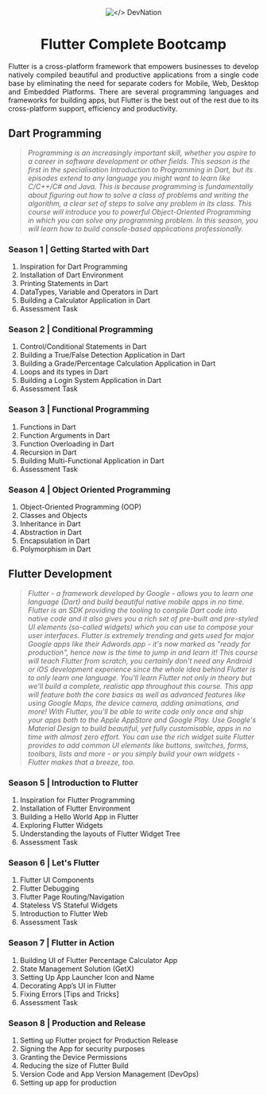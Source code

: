 <p align="center">
<img src="https://usamasarwar.github.io/DevNation/DevNationLogo.png" alt="</> DevNation">
</p>

<h1 align="center">Flutter Complete Bootcamp</h1>

<p align="justify">
Flutter is a cross-platform framework that empowers businesses to develop natively compiled beautiful and productive applications from a single code base by eliminating the need for separate coders for Mobile, Web, Desktop and Embedded Platforms. There are several programming languages and frameworks for building apps, but Flutter is the best out of the rest due to its cross-platform support, efficiency and productivity.
</p>


## Dart Programming

> _Programming is an increasingly important skill, whether you aspire to a career in software development or other fields. This season is the first in the specialisation Introduction to Programming in Dart, but its episodes extend to any language you might want to learn like C/C++/C# and Java. This is because programming is fundamentally about figuring out how to solve a class of problems and writing the algorithm, a clear set of steps to solve any problem in its class. This course will introduce you to powerful Object-Oriented Programming in which you can solve any programming problem. In this season, you will learn how to build console-based applications professionally._

### Season 1 | Getting Started with Dart

1. Inspiration for Dart Programming
2. Installation of Dart Environment
3. Printing Statements in Dart
4. DataTypes, Variable and Operators in Dart
5. Building a Calculator Application in Dart
6. Assessment Task

### Season 2 | Conditional Programming

1. Control/Conditional Statements in Dart
2. Building a True/False Detection Application in Dart
3. Building a Grade/Percentage Calculation Application in Dart
4. Loops and its types in Dart
5. Building a Login System Application in Dart
6. Assessment Task

### Season 3 | Functional Programming

1. Functions in Dart
2. Function Arguments in Dart
3. Function Overloading in Dart
4. Recursion in Dart
5. Building Multi-Functional Application in Dart
6. Assessment Task

### Season 4 | Object Oriented Programming

1. Object-Oriented Programming (OOP)
2. Classes and Objects
3. Inheritance in Dart
4. Abstraction in Dart
5. Encapsulation in Dart
6. Polymorphism in Dart

## Flutter Development

> _Flutter - a framework developed by Google - allows you to learn one language (Dart) and build beautiful native mobile apps in no time. Flutter is an SDK providing the tooling to compile Dart code into native code and it also gives you a rich set of pre-built and pre-styled UI elements (so-called widgets) which you can use to compose your user interfaces. Flutter is extremely trending and gets used for major Google apps like their Adwords app - it's now marked as "ready for production", hence now is the time to jump in and learn it! This course will teach Flutter from scratch, you certainly don't need any Android or iOS development experience since the whole idea behind Flutter is to only learn one language. You'll learn Flutter not only in theory but we'll build a complete, realistic app throughout this course. This app will feature both the core basics as well as advanced features like using Google Maps, the device camera, adding animations, and more! With Flutter, you'll be able to write code only once and ship your apps both to the Apple AppStore and Google Play. Use Google's Material Design to build beautiful, yet fully customisable, apps in no time with almost zero effort. You can use the rich widget suite Flutter provides to add common UI elements like buttons, switches, forms, toolbars, lists and more - or you simply build your own widgets - Flutter makes that a breeze, too._

### Season 5 | Introduction to Flutter

1. Inspiration for Flutter Programming
2. Installation of Flutter Environment
3. Building a Hello World App in Flutter
4. Exploring Flutter Widgets
5. Understanding the layouts of Flutter Widget Tree
6. Assessment Task

### Season 6 | Let's Flutter

1. Flutter UI Components
2. Flutter Debugging
3. Flutter Page Routing/Navigation
4. Stateless VS Stateful Widgets
5. Introduction to Flutter Web
6. Assessment Task

### Season 7 | Flutter in Action

1. Building UI of Flutter Percentage Calculator App
2. State Management Solution (GetX)
3. Setting Up App Launcher Icon and Name
4. Decorating App’s UI in Flutter
5. Fixing Errors [Tips and Tricks]
6. Assessment Task

### Season 8 | Production and Release

1. Setting up Flutter project for Production Release
2. Signing the App for security purposes
3. Granting the Device Permissions
4. Reducing the size of Flutter Build
5. Version Code and App Version Management (DevOps)
6. Setting up app for production
